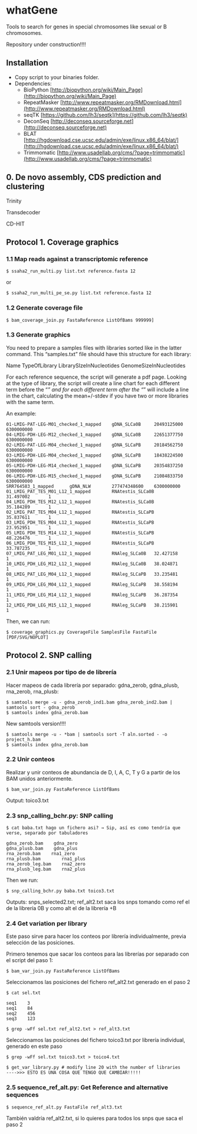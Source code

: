 # whatGene
Tools to search for genes in special chromosomes like sexual or B chromosomes.

Repository under construction!!!!

## Installation
- Copy script to your binaries folder.
- Dependencies:
  * BioPython [http://biopython.org/wiki/Main_Page](http://biopython.org/wiki/Main_Page)
  * RepeatMasker [http://www.repeatmasker.org/RMDownload.html](http://www.repeatmasker.org/RMDownload.html)
  * seqTK [https://github.com/lh3/seqtk](https://github.com/lh3/seqtk)
  * DeconSeq [http://deconseq.sourceforge.net](http://deconseq.sourceforge.net)
  * BLAT [http://hgdownload.cse.ucsc.edu/admin/exe/linux.x86_64/blat/](http://hgdownload.cse.ucsc.edu/admin/exe/linux.x86_64/blat/)
  * Trimmomatic [http://www.usadellab.org/cms/?page=trimmomatic](http://www.usadellab.org/cms/?page=trimmomatic)

## 0. De novo assembly, CDS prediction and clustering

Trinity

Transdecoder

CD-HIT

## Protocol 1. Coverage graphics

### 1.1 Map reads against a transcriptomic reference

```
$ ssaha2_run_multi.py list.txt reference.fasta 12
```
or
```
$ ssaha2_run_multi_pe_se.py list.txt reference.fasta 12
```

### 1.2 Generate coverage file

```
$ bam_coverage_join.py FastaReference ListOfBams 999999]
```

### 1.3 Generate graphics

You need to prepare a samples files with libraries sorted like in the latter command. This “samples.txt” file should have this structure for each library:

Name    TypeOfLibrary        LibrarySIzeInNucleotides    GenomeSizeInNucleotides

For each reference sequence, the script will generate a pdf page. Looking at the type of library, the script will create a line chart for each different term before the “_” and for each different term after the “_” will include a line in the chart, calculating the mean+/-stdev if you have two or more libraries with the same term.

An example:

```
01-LMIG-PAT-LEG-M01_checked_1_mapped    gDNA_SLCa0B     20493125000     6300000000
04-LMIG-PDH-LEG-M12_checked_1_mapped    gDNA_SLCa0B     22651377750     6300000000
02-LMIG-PAT-LEG-M04_checked_1_mapped    gDNA_SLCaPB     20184562750     6300000000
03-LMIG-PDH-LEG-M04_checked_1_mapped    gDNA_SLCaPB     18438224500     6300000000
05-LMIG-PDH-LEG-M14_checked_1_mapped    gDNA_SLCaPB     20354837250     6300000000
06-LMIG-PDH-LEG-M15_checked_1_mapped    gDNA_SLCaPB     21084833750     6300000000
SRR764583_1_mapped      gDNA_NLW        277474348600    6300000000
01_LMIG_PAT_TES_M01_L12_1_mapped        RNAtestis_SLCa0B        31.497002       1
04_LMIG_PDH_TES_M12_L12_1_mapped        RNAtestis_SLCa0B        35.184289       1
02_LMIG_PAT_TES_M04_L12_1_mapped        RNAtestis_SLCaPB        35.837611       1
03_LMIG_PDH_TES_M04_L12_1_mapped        RNAtestis_SLCaPB        23.952951       1
05_LMIG_PDH_TES_M14_L12_1_mapped        RNAtestis_SLCaPB        48.226476       1
06_LMIG_PDH_TES_M15_L12_1_mapped        RNAtestis_SLCaPB        33.787235       1
07_LMIG_PAT_LEG_M01_L12_1_mapped        RNAleg_SLCa0B   32.427158       1
10_LMIG_PDH_LEG_M12_L12_1_mapped        RNAleg_SLCa0B   38.024871       1
08_LMIG_PAT_LEG_M04_L12_1_mapped        RNAleg_SLCaPB   33.235481       1
09_LMIG_PDH_LEG_M04_L12_1_mapped        RNAleg_SLCaPB   38.558194       1
11_LMIG_PDH_LEG_M14_L12_1_mapped        RNAleg_SLCaPB   36.287354       1
12_LMIG_PDH_LEG_M15_L12_1_mapped        RNAleg_SLCaPB   38.215901       1
```
Then, we can run:

```
$ coverage_graphics.py CoverageFile SamplesFile FastaFile [PDF/SVG/NOPLOT]
```

## Protocol 2. SNP calling

### 2.1 Unir mapeos por tipo de de librería

Hacer mapeos de cada librería por separado: gdna_zerob, gdna_plusb, rna_zerob, rna_plusb:

```
$ samtools merge -u - gdna_zerob_ind1.bam gdna_zerob_ind2.bam | samtools sort - gdna_zerob
$ samtools index gdna_zerob.bam
```

New samtools version!!!!
```
$ samtools merge -u - *bam | samtools sort -T aln.sorted - -o project_h.bam
$ samtools index gdna_zerob.bam
```

### 2.2 Unir conteos

Realizar y unir conteos de abundancia de D, I, A, C, T y G a partir de los BAM unidos anteriormente. 

```
$ bam_var_join.py FastaReference ListOfBams
```

Output: toico3.txt

### 2.3 snp_calling_bchr.py: SNP calling

```
$ cat baba.txt hago un fichero asi? → Sip, así es como tendría que verse, separado por tabuladores

```

```
gdna_zerob.bam    gdna_zero
gdna_plusb.bam    gdna_plus
rna_zerob.bam    rna1_zero
rna_plusb.bam        rna1_plus
rna_zerob_leg.bam    rna2_zero
rna_plusb_leg.bam    rna2_plus
```
Then we run:
```
$ snp_calling_bchr.py baba.txt toico3.txt
```

Outputs: snps_selected2.txt; ref_alt2.txt saca los snps tomando como ref el de la librería 0B y como alt el de la librería +B

### 2.4 Get variation per library

Este paso sirve para hacer los conteos por librería individualmente, previa selección de las posiciones.

Primero tenemos que sacar los conteos para las librerías por separado con el script del paso 1:

```
$ bam_var_join.py FastaReference ListOfBams
```

Seleccionamos las posiciones del fichero ref_alt2.txt generado en el paso 2

```
$ cat sel.txt
```

```
seq1    3
seq1    84
seq2    456
seq3    123
```

```
$ grep -wFf sel.txt ref_alt2.txt > ref_alt3.txt
```

Seleccionamos las posiciones del fichero toico3.txt por librería individual, generado en este paso

```
$ grep -wFf sel.txt toico3.txt > toico4.txt
```

```
$ get_var_library.py # modify line 20 with the number of libraries
---->>> ESTO ES UNA COSA QUE TENGO QUE CAMBIAR!!!!!
```

### 2.5 sequence_ref_alt.py: Get Reference and alternative sequences 

```
$ sequence_ref_alt.py FastaFile ref_alt3.txt
```

También valdría ref_alt2.txt, si lo quieres para todos los snps que saca el paso 2

